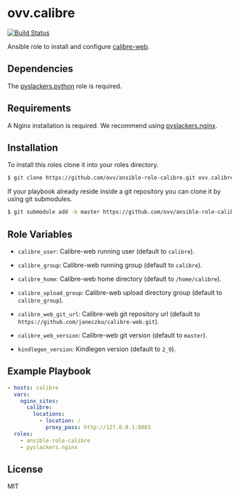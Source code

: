 ovv.calibre
=========

[![Build Status](https://travis-ci.org/ovv/ansible-role-calibre.svg?branch=master)](https://travis-ci.org/ovv/ansible-role-calibre)

Ansible role to install and configure [calibre-web](https://github.com/janeczku/calibre-web).

Dependencies
------------

The [pyslackers.python](https://github.com/pyslackers/ansible-role-python) role is required.

Requirements
------------

A Nginx installation is required. We recommend using [pyslackers.nginx](https://github.com/pyslackers/ansible-role-nginx).

Installation
------------

To install this roles clone it into your roles directory.

```bash
$ git clone https://github.com/ovv/ansible-role-calibre.git ovv.calibre
```

If your playbook already reside inside a git repository you can clone it by using git submodules.

```bash
$ git submodule add -b master https://github.com/ovv/ansible-role-calibre.git ovv.calibre
```

Role Variables
--------------

* `calibre_user`: Calibre-web running user (default to `calibre`).
* `calibre_group`: Calibre-web running group (default to `calibre`).
* `calibre_home`: Calibre-web home directory (default to `/home/calibre`).
* `calibre_upload_group`: Calibre-web upload directory group (default to `calibre_group`).

* `calibre_web_git_url`: Calibre-web git repository url (default to `https://github.com/janeczku/calibre-web.git`).
* `calibre_web_version`: Calibre-web git version (default to `master`).
* `kindlegen_version`: Kindlegen version (default to `2_9`).

Example Playbook
----------------

```yml
- hosts: calibre
  vars:
    nginx_sites:
      calibre:
        locations:
          - location: /
            proxy_pass: http://127.0.0.1:8083
  roles:
    - ansible-role-calibre
    - pyslackers.nginx
```

License
-------

MIT
